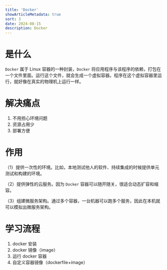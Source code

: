```yaml
---
title: 'Docker'
showArticleMetadata: true
sort: 3
date: 2024-08-15
description: Docker
---
```


# 是什么

`Docker` 属于 Linux 容器的一种封装，`Docker` 将应用程序与该程序的依赖，打包在一个文件里面。运行这个文件，就会生成一个虚拟容器。程序在这个虚拟容器里运行，就好像在真实的物理机上运行一样。

# 解决痛点

1. 不用担心环境问题
2. 资源占用少
3. 部署方便

# 作用

（1）提供一次性的环境。比如，本地测试他人的软件、持续集成的时候提供单元测试和构建的环境。

（2）提供弹性的云服务。因为 `Docker` 容器可以随开随关，很适合动态扩容和缩容。

（3）组建微服务架构。通过多个容器，一台机器可以跑多个服务，因此在本机就可以模拟出微服务架构。

# 学习流程

1. docker 安装
2. docker 镜像（image）
3. 运行 docker 容器
4. 自定义容器镜像（dockerfile+image）
